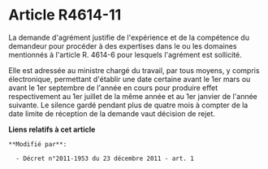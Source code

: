 # Article R4614-11

La demande d'agrément justifie de l'expérience et de la compétence du demandeur pour procéder à des expertises dans le ou les
domaines mentionnés à l'article R. 4614-6 pour lesquels l'agrément est sollicité. 

Elle est adressée au ministre chargé du travail, par tous moyens, y compris électronique, permettant d'établir une date
certaine avant le 1er mars ou avant le 1er septembre de l'année en cours pour produire effet respectivement au 1er juillet de
la même année et au 1er janvier de l'année suivante. Le silence gardé pendant plus de quatre mois à compter de la date limite
de réception de la demande vaut décision de rejet.

**Liens relatifs à cet article**

	**Modifié par**:

	  - Décret n°2011-1953 du 23 décembre 2011 - art. 1
